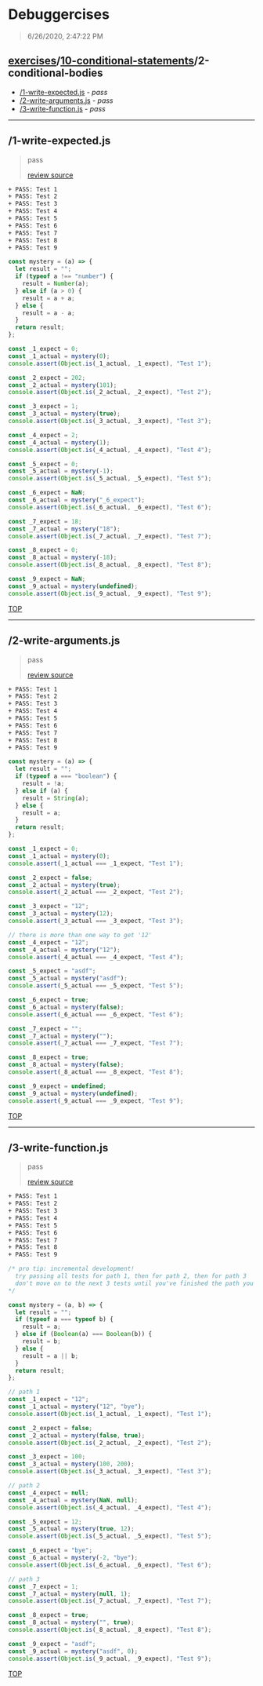 # Debuggercises 

> 6/26/2020, 2:47:22 PM 

## [exercises](../../README.md)/[10-conditional-statements](../README.md)/2-conditional-bodies 

- [/1-write-expected.js](#1-write-expectedjs) - _pass_ 
- [/2-write-arguments.js](#2-write-argumentsjs) - _pass_ 
- [/3-write-function.js](#3-write-functionjs) - _pass_ 
---

## /1-write-expected.js 

> pass 
>
> [review source](../../../exercises/10-conditional-statements/2-conditional-bodies/1-write-expected.js)

```txt
+ PASS: Test 1
+ PASS: Test 2
+ PASS: Test 3
+ PASS: Test 4
+ PASS: Test 5
+ PASS: Test 6
+ PASS: Test 7
+ PASS: Test 8
+ PASS: Test 9
```

```js
const mystery = (a) => {
  let result = "";
  if (typeof a !== "number") {
    result = Number(a);
  } else if (a > 0) {
    result = a + a;
  } else {
    result = a - a;
  }
  return result;
};

const _1_expect = 0;
const _1_actual = mystery(0);
console.assert(Object.is(_1_actual, _1_expect), "Test 1");

const _2_expect = 202;
const _2_actual = mystery(101);
console.assert(Object.is(_2_actual, _2_expect), "Test 2");

const _3_expect = 1;
const _3_actual = mystery(true);
console.assert(Object.is(_3_actual, _3_expect), "Test 3");

const _4_expect = 2;
const _4_actual = mystery(1);
console.assert(Object.is(_4_actual, _4_expect), "Test 4");

const _5_expect = 0;
const _5_actual = mystery(-1);
console.assert(Object.is(_5_actual, _5_expect), "Test 5");

const _6_expect = NaN;
const _6_actual = mystery("_6_expect");
console.assert(Object.is(_6_actual, _6_expect), "Test 6");

const _7_expect = 18;
const _7_actual = mystery("18");
console.assert(Object.is(_7_actual, _7_expect), "Test 7");

const _8_expect = 0;
const _8_actual = mystery(-18);
console.assert(Object.is(_8_actual, _8_expect), "Test 8");

const _9_expect = NaN;
const _9_actual = mystery(undefined);
console.assert(Object.is(_9_actual, _9_expect), "Test 9");

```

[TOP](#debuggercises)

---

## /2-write-arguments.js 

> pass 
>
> [review source](../../../exercises/10-conditional-statements/2-conditional-bodies/2-write-arguments.js)

```txt
+ PASS: Test 1
+ PASS: Test 2
+ PASS: Test 3
+ PASS: Test 4
+ PASS: Test 5
+ PASS: Test 6
+ PASS: Test 7
+ PASS: Test 8
+ PASS: Test 9
```

```js
const mystery = (a) => {
  let result = "";
  if (typeof a === "boolean") {
    result = !a;
  } else if (a) {
    result = String(a);
  } else {
    result = a;
  }
  return result;
};

const _1_expect = 0;
const _1_actual = mystery(0);
console.assert(_1_actual === _1_expect, "Test 1");

const _2_expect = false;
const _2_actual = mystery(true);
console.assert(_2_actual === _2_expect, "Test 2");

const _3_expect = "12";
const _3_actual = mystery(12);
console.assert(_3_actual === _3_expect, "Test 3");

// there is more than one way to get '12'
const _4_expect = "12";
const _4_actual = mystery("12");
console.assert(_4_actual === _4_expect, "Test 4");

const _5_expect = "asdf";
const _5_actual = mystery("asdf");
console.assert(_5_actual === _5_expect, "Test 5");

const _6_expect = true;
const _6_actual = mystery(false);
console.assert(_6_actual === _6_expect, "Test 6");

const _7_expect = "";
const _7_actual = mystery("");
console.assert(_7_actual === _7_expect, "Test 7");

const _8_expect = true;
const _8_actual = mystery(false);
console.assert(_8_actual === _8_expect, "Test 8");

const _9_expect = undefined;
const _9_actual = mystery(undefined);
console.assert(_9_actual === _9_expect, "Test 9");

```

[TOP](#debuggercises)

---

## /3-write-function.js 

> pass 
>
> [review source](../../../exercises/10-conditional-statements/2-conditional-bodies/3-write-function.js)

```txt
+ PASS: Test 1
+ PASS: Test 2
+ PASS: Test 3
+ PASS: Test 4
+ PASS: Test 5
+ PASS: Test 6
+ PASS: Test 7
+ PASS: Test 8
+ PASS: Test 9
```

```js
/* pro tip: incremental development!
  try passing all tests for path 1, then for path 2, then for path 3
  don't move on to the next 3 tests until you've finished the path you're working on
*/

const mystery = (a, b) => {
  let result = "";
  if (typeof a === typeof b) {
    result = a;
  } else if (Boolean(a) === Boolean(b)) {
    result = b;
  } else {
    result = a || b;
  }
  return result;
};

// path 1
const _1_expect = "12";
const _1_actual = mystery("12", "bye");
console.assert(Object.is(_1_actual, _1_expect), "Test 1");

const _2_expect = false;
const _2_actual = mystery(false, true);
console.assert(Object.is(_2_actual, _2_expect), "Test 2");

const _3_expect = 100;
const _3_actual = mystery(100, 200);
console.assert(Object.is(_3_actual, _3_expect), "Test 3");

// path 2
const _4_expect = null;
const _4_actual = mystery(NaN, null);
console.assert(Object.is(_4_actual, _4_expect), "Test 4");

const _5_expect = 12;
const _5_actual = mystery(true, 12);
console.assert(Object.is(_5_actual, _5_expect), "Test 5");

const _6_expect = "bye";
const _6_actual = mystery(-2, "bye");
console.assert(Object.is(_6_actual, _6_expect), "Test 6");

// path 3
const _7_expect = 1;
const _7_actual = mystery(null, 1);
console.assert(Object.is(_7_actual, _7_expect), "Test 7");

const _8_expect = true;
const _8_actual = mystery("", true);
console.assert(Object.is(_8_actual, _8_expect), "Test 8");

const _9_expect = "asdf";
const _9_actual = mystery("asdf", 0);
console.assert(Object.is(_9_actual, _9_expect), "Test 9");

```

[TOP](#debuggercises)

